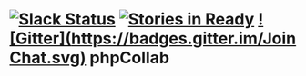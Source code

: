 [![Slack Status](http://slack.phpcollab.com/badge.svg)](http://slack.phpcollab.com)
[![Stories in Ready](https://badge.waffle.io/phpcollab/v2.x.png?label=ready&title=Ready)](https://waffle.io/phpcollab/phpcollab)
[![Gitter](https://badges.gitter.im/Join Chat.svg)](https://gitter.im/phpcollab/v2.x?utm_source=badge&utm_medium=badge&utm_campaign=pr-badge)
phpCollab
===


